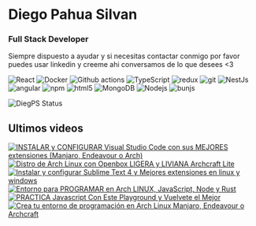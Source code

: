 # Diego Pahua Silvan
### Full Stack Developer

Siempre dispuesto a ayudar y si necesitas contactar conmigo por favor puedes usar linkedin y creeme ahi conversamos de lo que desees <3

<p>
  <img alt="React" src="https://img.shields.io/badge/-React-45b8d8?style=flat-square&logo=react&logoColor=white" />
  <img alt="Docker" src="https://img.shields.io/badge/-Docker-46a2f1?style=flat-square&logo=docker&logoColor=white" />
  <img alt="Github actions" src="https://img.shields.io/badge/-Github_Actions-2088FF?style=flat-square&logo=github-actions&logoColor=white" />
  <img alt="TypeScript" src="https://img.shields.io/badge/-TypeScript-007ACC?style=flat-square&logo=typescript&logoColor=white" />
  <img alt="redux" src="https://img.shields.io/badge/-Redux-764ABC?style=flat-square&logo=redux&logoColor=white" />
  <img alt="git" src="https://img.shields.io/badge/-Git-F05032?style=flat-square&logo=git&logoColor=white" />
  <img alt="NestJs" src="https://img.shields.io/badge/-NestJs-ea2845?style=flat-square&logo=nestjs&logoColor=white" />
  <img alt="angular" src="https://img.shields.io/badge/-Angular-DD0031?style=flat-square&logo=angular&logoColor=white" />
  <img alt="npm" src="https://img.shields.io/badge/-NPM-CB3837?style=flat-square&logo=npm&logoColor=white" />
  <img alt="html5" src="https://img.shields.io/badge/-HTML5-E34F26?style=flat-square&logo=html5&logoColor=white" />
  <img alt="MongoDB" src="https://img.shields.io/badge/-MongoDB-13aa52?style=flat-square&logo=mongodb&logoColor=white" />
  <img alt="Nodejs" src="https://img.shields.io/badge/-Nodejs-43853d?style=flat-square&logo=Node.js&logoColor=white" />
  <img alt="bunjs" src="https://img.shields.io/badge/-Bun-f46db3?style=flat-square&logo=bun&logoColor=white"/>
</p>

![DiegPS Status](https://github-readme-stats.vercel.app/api/wakatime?username=diegps&api_domain=wakapi.dev&custom_title=Week%20Stats&layout=compact&theme=radical)

## Ultimos videos
<!-- BEGIN YOUTUBE-CARDS -->
[![INSTALAR y CONFIGURAR Visual Studio Code con sus MEJORES extensiones (Manjaro, Endeavour o Arch)](https://ytcards.demolab.com/?id=wcJosbI8jN0&title=INSTALAR+y+CONFIGURAR+Visual+Studio+Code+con+sus+MEJORES+extensiones+%28Manjaro%2C+Endeavour+o+Arch%29&lang=en&timestamp=1669778469&background_color=%230d1117&title_color=%23ffffff&stats_color=%23dedede&width=250 "INSTALAR y CONFIGURAR Visual Studio Code con sus MEJORES extensiones (Manjaro, Endeavour o Arch)")](https://www.youtube.com/watch?v=wcJosbI8jN0)
[![Distro de Arch Linux con Openbox LIGERA y LIVIANA Archcraft Lite](https://ytcards.demolab.com/?id=Jlu6Sd65WyQ&title=Distro+de+Arch+Linux+con+Openbox+LIGERA+y+LIVIANA+Archcraft+Lite&lang=en&timestamp=1662418129&background_color=%230d1117&title_color=%23ffffff&stats_color=%23dedede&width=250 "Distro de Arch Linux con Openbox LIGERA y LIVIANA Archcraft Lite")](https://www.youtube.com/watch?v=Jlu6Sd65WyQ)
[![Instalar y configurar Sublime Text 4 y Mejores extensiones en linux y windows](https://ytcards.demolab.com/?id=vfWT-4AvgQY&title=Instalar+y+configurar+Sublime+Text+4+y+Mejores+extensiones+en+linux+y+windows&lang=en&timestamp=1662418112&background_color=%230d1117&title_color=%23ffffff&stats_color=%23dedede&width=250 "Instalar y configurar Sublime Text 4 y Mejores extensiones en linux y windows")](https://www.youtube.com/watch?v=vfWT-4AvgQY)
[![Entorno para PROGRAMAR en Arch LINUX, JavaScript, Node y Rust](https://ytcards.demolab.com/?id=uqk6ngeJXvk&title=Entorno+para+PROGRAMAR+en+Arch+LINUX%2C+JavaScript%2C+Node+y+Rust&lang=en&timestamp=1654458604&background_color=%230d1117&title_color=%23ffffff&stats_color=%23dedede&width=250 "Entorno para PROGRAMAR en Arch LINUX, JavaScript, Node y Rust")](https://www.youtube.com/watch?v=uqk6ngeJXvk)
[![PRACTICA Javascript Con Este Playground y  Vuelvete el Mejor](https://ytcards.demolab.com/?id=l82i-UdtmSY&title=PRACTICA+Javascript+Con+Este+Playground+y++Vuelvete+el+Mejor&lang=en&timestamp=1654458512&background_color=%230d1117&title_color=%23ffffff&stats_color=%23dedede&width=250 "PRACTICA Javascript Con Este Playground y  Vuelvete el Mejor")](https://www.youtube.com/watch?v=l82i-UdtmSY)
[![Crea tu entorno de programación en Arch Linux Manjaro, Endeavour o Archcraft](https://ytcards.demolab.com/?id=5yndr7tFhiA&title=Crea+tu+entorno+de+programaci%C3%B3n+en+Arch+Linux+Manjaro%2C+Endeavour+o+Archcraft&lang=en&timestamp=1654457248&background_color=%230d1117&title_color=%23ffffff&stats_color=%23dedede&width=250 "Crea tu entorno de programación en Arch Linux Manjaro, Endeavour o Archcraft")](https://www.youtube.com/watch?v=5yndr7tFhiA)
<!-- END YOUTUBE-CARDS -->
